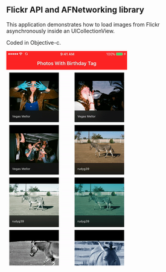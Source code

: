## Flickr API and AFNetworking library


This application demonstrates how to load images from Flickr asynchronously inside an UICollectionView.

Coded in Objective-c.

![alt text](FlickrBday.gif  "FlickrBday")
